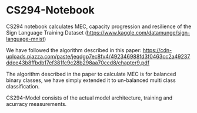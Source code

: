 # CS294-Notebook

CS294 notebook calculates MEC, capacity progression and resilience of the Sign Language Training Dataset (https://www.kaggle.com/datamunge/sign-language-mnist)

We have followed the algorithm described in this paper: https://cdn-uploads.piazza.com/paste/jeqdgp7ec8fv4/492346988fd3f0463cc2a49237ddee43b8ffbdb17ef381fc9c28b298aa70ccd8/chapter9.pdf

The algorithm described in the paper to calculate MEC is for balanced binary classes, we have simply extended it to un-balanced multi class classification.

CS294-Model consists of the actual model architecture, training and acurracy measurements.
